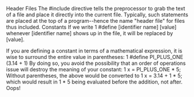 Header Files
The #include directive tells the preprocessor to grab the text of a file and place it directly into the current file. Typically, such statements are placed at the top of a program--hence the name "header file" for files thus included.
Constants
If we write
1
#define [identifier name] [value]
whenever [identifier name] shows up in the file, it will be replaced by [value].

If you are defining a constant in terms of a mathematical expression, it is wise to surround the entire value in parentheses:
1
#define PI_PLUS_ONE (3.14 + 1)
By doing so, you avoid the possibility that an order of operations issue will destroy the meaning of your constant:
1
x = PI_PLUS_ONE * 5;
Without parentheses, the above would be converted to
1
x = 3.14 + 1 * 5;
which would result in 1 * 5 being evaluated before the addition, not after. Oops!
